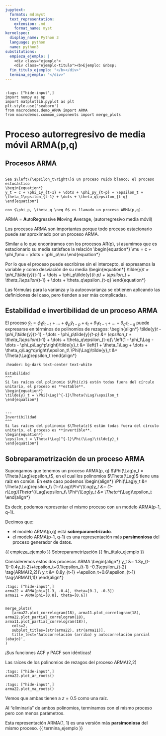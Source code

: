 ```yaml
---
jupytext:
  formats: md:myst
  text_representation:
    extension: .md
    format_name: myst
kernelspec:
  display_name: Python 3
  language: python
  name: python3
substitutions:
  empieza_ejemplo: |
    <div class="ejemplo">
    <div class="ejemplo-titulo"><b>Ejemplo: &nbsp;
  fin_titulo_ejemplo: "</b></div>"
  termina_ejemplo: "</div>"
---
```



```{include} ../math-definitions.md
```

```{code-cell} ipython3
:tags: ["hide-input",]
import numpy as np
import matplotlib.pyplot as plt
plt.style.use('seaborn')
from macrodemos.demo_ARMA import ARMA
from macrodemos.common_components import merge_plots
```



# Proceso autorregresivo de media móvil ARMA(p,q)

## Procesos ARMA
```{important} Definición: proceso ARMA

Sea $\left\{\epsilon_t\right\}$ un proceso ruido blanco; el proceso estocástico
\begin{equation*}
y_t = c + \phi_1y_{t-1} + \dots + \phi_py_{t-p} + \epsilon_t + \theta_1\epsilon_{t-1} + \dots + \theta_q\epsilon_{t-q}
\end{equation*}

con $\phi_p, \theta_q \neq 0$ es llamado un proceso ARMA(p,q).
```


ARMA  = **A**uto**R**egressive **M**oving **A**verage, (autorregresivo media móvil)

Los procesos ARMA son importantes porque todo proceso estacionario puede ser aproximado por un proceso ARMA.



Similar a lo que encontramos con los procesos AR(p), si asumimos que es estacionario su media satisface la relación
\begin{equation*}
\mu = c + \phi_1\mu + \dots + \phi_p\mu
\end{equation*}

Por lo que el proceso puede escribirse sin el intercepto, si expresamos la variable $y$ como desviación de su media
\begin{equation*}
\tilde{y}_t = \phi_1\tilde{y}_{t-1} + \dots + \phi_p\tilde{y}_{t-p} + \epsilon_t + \theta_1\epsilon_{t-1} + \dots + \theta_q\epsilon_{t-q}
\end{equation*}

Las fórmulas para la varianza y la autocovarianza se obtienen aplicando las definiciones del caso, pero tienden a ser más complicadas.




## Estabilidad e invertibilidad de un proceso ARMA

El proceso  $\tilde{y}_t = \phi_1\tilde{y}_{t-1} + \dots + \phi_p\tilde{y}_{t-p} + \epsilon_t + \theta_1\epsilon_{t-1} + \dots + \theta_q\epsilon_{t-q}$ puede expresarse en términos de polinomios de rezagos:
\begin{align*}
\tilde{y}_t - \phi_1\tilde{y}_{t-1} - \dots - \phi_p\tilde{y}_{t-p} &= \epsilon_t + \theta_1\epsilon_{t-1} + \dots + \theta_q\epsilon_{t-q}\\
\left(1 - \phi_1\Lag - \dots - \phi_p\Lag^p\right)\tilde{y}_t &= \left(1 + \theta_1\Lag + \dots + \theta_q\Lag^q\right)\epsilon_t\\
\Phi(\Lag)\tilde{y}_t &= \Theta(\Lag)\epsilon_t
\end{align*}


```{panels}
:header: bg-dark text-center text-white

Estabilidad
^^^
Si las raíces del polinomio $\Phi(z)$ están todas fuera del círculo unitario, el proceso es **estable**.
\begin{equation*}
\tilde{y}_t = \Phi(\Lag)^{-1}\Theta(\Lag)\epsilon_t
\end{equation*}


---
Invertibilidad
^^^
Si las raíces del polinomio $\Theta(z)$ están todas fuera del círculo unitario, el proceso es **invertible**.
\begin{equation*}
\epsilon_t = \Theta(\Lag)^{-1}\Phi(\Lag)\tilde{y}_t
\end{equation*}

```


## Sobreparametrización de un proceso ARMA

Supongamos que tenemos un proceso ARMA(p, q) $\Phi(\Lag)y_t = \Theta(\Lag)\epsilon_t$, en el cual los polinomios $\Theta(\Lag)$ tiene una raíz en común. En este caso podemos
\begin{align*}
\Phi(\Lag)y_t &= \Theta(\Lag)\epsilon_t\\
(1-r\Lag)\Phi^*(\Lag)y_t &= (1-r\Lag)\Theta^*(\Lag)\epsilon_t\\
\Phi^*(\Lag)y_t &= \Theta^*(\Lag)\epsilon_t
\end{align*}


Es decir, podemos representar el mismo proceso con un modelo ARMA(p-1, q-1).

Decimos que:

* el modelo ARMA(p,q) está **sobreparametrizado**.
* el modelo ARMA(p-1, q-1) es una representación más **parsimoniosa** del proceso generador de datos.



{{ empieza_ejemplo }} Sobreparametrización {{ fin_titulo_ejemplo }}

Consideremos estos dos procesos ARMA
\begin{align*}
y_t &= 1.3y_{t-1}-0.4y_{t-2}+\epsilon_t+0.1\epsilon_{t-1} -0.3\epsilon_{t-2} \tag{ARMA(2,2)}\\
y_t &= 0.8y_{t-1} +\epsilon_t+0.6\epsilon_{t-1} \tag{ARMA(1,1)}
\end{align*}

```{code-cell} ipython3
:tags: ["hide-input",]
arma22 = ARMA(phi=[1.3, -0.4], theta=[0.1, -0.3])
arma11 = ARMA(phi=[0.8], theta=[0.6])


merge_plots(
   [arma22.plot_correlogram(18), arma11.plot_correlogram(18), arma22.plot_partial_correlogram(18), arma11.plot_partial_correlogram(18)],
   cols=2,
   subplot_titles=[str(arma22), str(arma11)],
   title_text='Autocorrelación (arriba) y autocorrelación parcial (abajo)',
)
```

¡Sus funciones ACF y PACF son idénticas!


Las raíces de los polinomios de rezagos del proceso ARMA(2,2)


```{code-cell} ipython3
:tags: ["hide-input",]
arma22.plot_ar_roots()
```

```{code-cell} ipython3
:tags: ["hide-input",]
arma22.plot_ma_roots()
```


Vemos que ambas tienen a $z=0.5$ como una raíz.

Al “eliminarla” de ambos polinomios, terminamos con el mismo proceso pero con menos parámetros.

Esta representación ARMA(1, 1) es una versión más **parsimoniosa** del mismo proceso.
{{ termina_ejemplo }}
